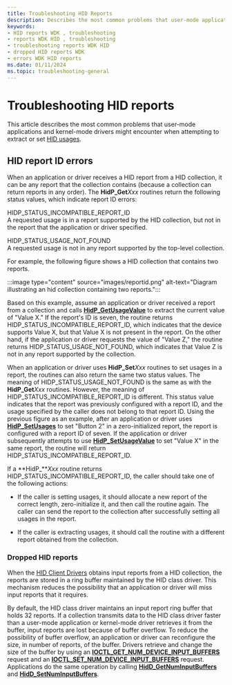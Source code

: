 ```yaml
---
title: Troubleshooting HID Reports
description: Describes the most common problems that user-mode applications and kernel-mode drivers might encounter when attempting to extract or set HID usages.
keywords:
- HID reports WDK , troubleshooting
- reports WDK HID , troubleshooting
- troubleshooting reports WDK HID
- dropped HID reports WDK
- errors WDK HID reports
ms.date: 01/11/2024
ms.topic: troubleshooting-general
---
```


# Troubleshooting HID reports

This article describes the most common problems that user-mode applications and kernel-mode drivers might encounter when attempting to extract or set [HID usages](hid-usages.md).

## HID report ID errors

When an application or driver receives a HID report from a HID collection, it can be any report that the collection contains (because a collection can return reports in any order). The **HidP_Get***Xxx* routines return the following status values, which indicate report ID errors:

HIDP_STATUS_INCOMPATIBLE_REPORT_ID  
A requested usage is in a report supported by the HID collection, but not in the report that the application or driver specified.

HIDP_STATUS_USAGE_NOT_FOUND  
A requested usage is not in any report supported by the top-level collection.

For example, the following figure shows a HID collection that contains two reports.

:::image type="content" source="images/reportid.png" alt-text="Diagram illustrating an hid collection containing two reports.":::

Based on this example, assume an application or driver received a report from a collection and calls **[HidP_GetUsageValue](/windows-hardware/drivers/ddi/hidpi/nf-hidpi-hidp_getusagevalue)** to extract the current value of "Value X." If the report's ID is seven, the routine returns HIDP_STATUS_INCOMPATIBLE_REPORT_ID, which indicates that the device supports Value X, but that Value X is not present in the report. On the other hand, if the application or driver requests the value of "Value Z," the routine returns HIDP_STATUS_USAGE_NOT_FOUND, which indicates that Value Z is not in any report supported by the collection.

When an application or driver uses **HidP_Set***Xxx* routines to set usages in a report, the routines can also return the same two status values. The meaning of HIDP_STATUS_USAGE_NOT_FOUND is the same as with the **HidP_Get***Xxx* routines. However, the meaning of HIDP_STATUS_INCOMPATIBLE_REPORT_ID is different. This status value indicates that the report was previously configured with a report ID, and the usage specified by the caller does not belong to that report ID. Using the previous figure as an example, after an application or driver uses **[HidP_SetUsages](/windows-hardware/drivers/ddi/hidpi/nf-hidpi-hidp_setusages)** to set "Button 2" in a zero-initialized report, the report is configured with a report ID of seven. If the application or driver subsequently attempts to use **[HidP_SetUsageValue](/windows-hardware/drivers/ddi/hidpi/nf-hidpi-hidp_setusagevalue)** to set "Value X" in the same report, the routine will return HIDP_STATUS_INCOMPATIBLE_REPORT_ID.

If a **HidP_***Xxx* routine returns HIDP_STATUS_INCOMPATIBLE_REPORT_ID, the caller should take one of the following actions:

- If the caller is setting usages, it should allocate a new report of the correct length, zero-initialize it, and then call the routine again. The caller can send the report to the collection after successfully setting all usages in the report.

- If the caller is extracting usages, it should call the routine with a different report obtained from the collection.

### Dropped HID reports

When the [HID Client Drivers](hid-client-drivers.md) obtains input reports from a HID collection, the reports are stored in a ring buffer maintained by the HID class driver. This mechanism reduces the possibility that an application or driver will miss input reports that it requires.

By default, the HID class driver maintains an input report ring buffer that holds 32 reports. If a collection transmits data to the HID class driver faster than a user-mode application or kernel-mode driver retrieves it from the buffer, input reports are lost because of buffer overflow. To reduce the possibility of buffer overflow, an application or driver can reconfigure the size, in number of reports, of the buffer. Drivers retrieve and change the size of the buffer by using an **[IOCTL_GET_NUM_DEVICE_INPUT_BUFFERS](/windows-hardware/drivers/ddi/hidclass/ni-hidclass-ioctl_get_num_device_input_buffers)** request and an **[IOCTL_SET_NUM_DEVICE_INPUT_BUFFERS](/windows-hardware/drivers/ddi/hidclass/ni-hidclass-ioctl_set_num_device_input_buffers)** request. Applications do the same operation by calling **[HidD_GetNumInputBuffers](/windows-hardware/drivers/ddi/hidsdi/nf-hidsdi-hidd_getnuminputbuffers)** and **[HidD_SetNumInputBuffers](/windows-hardware/drivers/ddi/hidsdi/nf-hidsdi-hidd_setnuminputbuffers)**.
